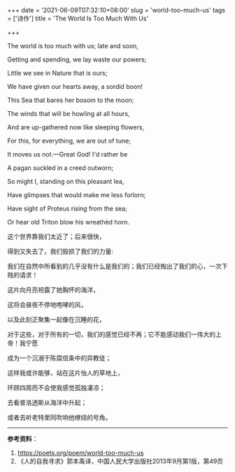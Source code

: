 +++
date = '2021-06-09T07:32:10+08:00'
slug = 'world-too-much-us'
tags = ['诗作']
title = 'The World Is Too Much With Us'

+++

The world is too much with us; late and soon,

Getting and spending, we lay waste our powers;

Little we see in Nature that is ours;

We have given our hearts away, a sordid boon!

This Sea that bares her bosom to the moon;

The winds that will be howling at all hours,

And are up-gathered now like sleeping flowers,

For this, for everything, we are out of tune;

It moves us not.—Great God! I'd rather be

A pagan suckled in a creed outworn;

So might I, standing on this pleasant lea,

Have glimpses that would make me less forlorn;

Have sight of Proteus rising from the sea;

Or hear old Triton blow his wreathèd horn.

这个世界靠我们太近了；后来很快，

得到又失去了，我们毁损了我们的力量:

我们在自然中所看到的几乎没有什么是我们的；我们已经掏出了我们的心，一次下贱的请求！

这片向月亮袒露了她胸怀的海洋，

这将会昼夜不停地咆哮的风，

以及此刻正聚集一起像在沉睡的花，

对于这些，对于所有的一切，我们的感觉已经不再；它不能感动我们一伟大的上帝！我宁愿

成为一个沉溺于陈腐信条中的异教徒；

这样我或许能够，站在这片怡人的草地上，

环顾四周而不会使我感觉孤独凄凉；

去看普洛透斯从海洋中升起；

或者去听老特里同吹响他缭绕的号角。

---

**参考资料**：

1. <https://poets.org/poem/world-too-much-us>
2. 《人的自我寻求》郭本禹译，中国人民大学出版社2013年9月第1版，第49页
